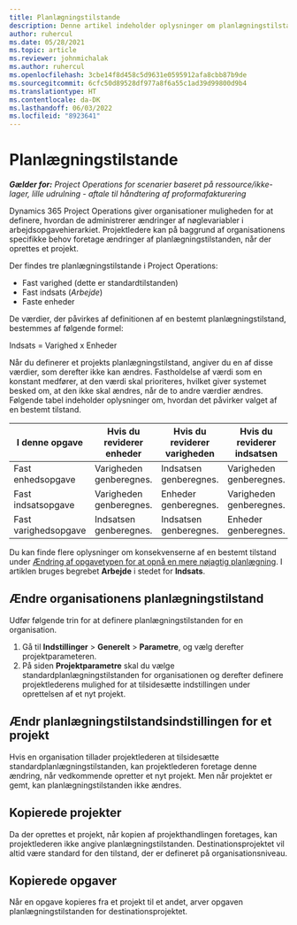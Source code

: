 ```yaml
---
title: Planlægningstilstande
description: Denne artikel indeholder oplysninger om planlægningstilstande.
author: ruhercul
ms.date: 05/28/2021
ms.topic: article
ms.reviewer: johnmichalak
ms.author: ruhercul
ms.openlocfilehash: 3cbe14f8d458c5d9631e0595912afa8cbb87b9de
ms.sourcegitcommit: 6cfc50d89528df977a8f6a55c1ad39d99800d9b4
ms.translationtype: HT
ms.contentlocale: da-DK
ms.lasthandoff: 06/03/2022
ms.locfileid: "8923641"
---
```

# <a name="scheduling-modes"></a>Planlægningstilstande

_**Gælder for:** Project Operations for scenarier baseret på ressource/ikke-lager, lille udrulning - aftale til håndtering af proformafakturering_


Dynamics 365 Project Operations giver organisationer muligheden for at definere, hvordan de administrerer ændringer af nøglevariabler i arbejdsopgavehierarkiet. Projektledere kan på baggrund af organisationens specifikke behov foretage ændringer af planlægningstilstanden, når der oprettes et projekt.

Der findes tre planlægningstilstande i Project Operations:

  - Fast varighed (dette er standardtilstanden)
  - Fast indsats (*Arbejde*)
  - Faste enheder

De værdier, der påvirkes af definitionen af en bestemt planlægningstilstand, bestemmes af følgende formel:

  Indsats = Varighed x Enheder

Når du definerer et projekts planlægningstilstand, angiver du en af disse værdier, som derefter ikke kan ændres. Fastholdelse af værdi som en konstant medfører, at den værdi skal prioriteres, hvilket giver systemet besked om, at den ikke skal ændres, når de to andre værdier ændres. Følgende tabel indeholder oplysninger om, hvordan det påvirker valget af en bestemt tilstand.

| **I denne opgave**             | **Hvis du reviderer enheder**   | **Hvis du reviderer varigheden** | **Hvis du reviderer indsatsen**  |
|----------------------|---------------------------|----------------------------|---------------------------|
| Fast enhedsopgave     | Varigheden genberegnes. | Indsatsen genberegnes.    | Varigheden genberegnes. |
| Fast indsatsopgave    | Varigheden genberegnes. | Enheder genberegnes.    | Varigheden genberegnes. |
| Fast varighedsopgave  | Indsatsen genberegnes.   | Indsatsen genberegnes.    | Enheder genberegnes.   |

Du kan finde flere oplysninger om konsekvenserne af en bestemt tilstand under [Ændring af opgavetypen for at opnå en mere nøjagtig planlægning](https://support.microsoft.com/en-us/office/change-the-task-type-for-more-accurate-scheduling-b0b969ad-45bc-4e9e-8967-435587548a72). I artiklen bruges begrebet **Arbejde** i stedet for **Indsats**.

## <a name="change-the-organizations-scheduling-mode"></a>Ændre organisationens planlægningstilstand

Udfør følgende trin for at definere planlægningstilstanden for en organisation.

1. Gå til **Indstillinger** \> **Generelt** \> **Parametre**, og vælg derefter projektparameteren. 
2. På siden **Projektparametre** skal du vælge standardplanlægningstilstanden for organisationen og derefter definere projektlederens mulighed for at tilsidesætte indstillingen under oprettelsen af et nyt projekt.

## <a name="change-the-scheduling-mode-setting-on-a-project"></a>Ændr planlægningstilstandsindstillingen for et projekt

Hvis en organisation tillader projektlederen at tilsidesætte standardplanlægningstilstanden, kan projektlederen foretage denne ændring, når vedkommende opretter et nyt projekt. Men når projektet er gemt, kan planlægningstilstanden ikke ændres.

## <a name="copied-projects"></a>Kopierede projekter

Da der oprettes et projekt, når kopien af projekthandlingen foretages, kan projektlederen ikke angive planlægningstilstanden. Destinationsprojektet vil altid være standard for den tilstand, der er defineret på organisationsniveau.

## <a name="copied-tasks"></a>Kopierede opgaver

Når en opgave kopieres fra et projekt til et andet, arver opgaven planlægningstilstanden for destinationsprojektet.

